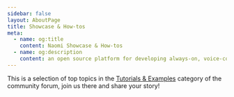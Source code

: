 ```yaml
---
sidebar: false
layout: AboutPage
title: Showcase & How-tos
meta:
  - name: og:title
    content: Naomi Showcase & How-tos
  - name: og:description
    content: an open source platform for developing always-on, voice-controlled applications
---
```


<style>
.big-title {
  font-family: 'Open Sans', sans-serif;
  font-size: 2rem;
  font-weight: 400;
  text-align: center;
}
img.illustration {
  width: 50%;
  transform: translateX(50%);
}
@media (max-width: 719px) {
  img.illustration {
    width: 100%;
    transform: translateX(0);
  }
}
</style>

This is a selection of top topics in the [Tutorials & Examples](https://community.projectnaomi.com/c/tutorials-examples) category of the community forum, join us there and share your story!

<CommunityTutorials/>
